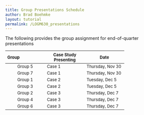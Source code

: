 ```yaml
---
title: Group Presentations Schedule
author: Brad Boehmke
layout: tutorial
permalink: /LOGM630_presentations
---
```


The following provides the group assignment for end-of-quarter presentations

<div id="presentation-schedule" class="section level1" style="width: 75%;">
<table style="font-size:13px;">
<col width="33%">
<col width="33%">
<col width="33%">
<thead>
<tr class="header">
<th align="left">Group</th>
<th align="center">Case Study Presenting</th>
<th align="center">Date</th>
</tr>
</thead>
<tbody>
<tr class="odd">
<td align="center" valign="top">Group 5</td>
<td align="left" valign="top">Case 1 </td>
<td align="left" valign="top">Thursday, Nov 30 </td>
</tr>
<tr class="even">
<td align="center" valign="top">Group 7</td>
<td align="left" valign="top">Case 1 </td>
<td align="left" valign="top">Thursday, Nov 30 </td>
</tr>
<tr class="odd">
<td align="center" valign="top">Group 1</td>
<td align="left" valign="top">Case 2 </td>
<td align="left" valign="top">Tuesday, Dec 5 </td>
</tr>
<tr class="even">
<td align="center" valign="top">Group 3</td>
<td align="left" valign="top">Case 2 </td>
<td align="left" valign="top">Tuesday, Dec 5 </td>
</tr>
<tr class="odd">
<td align="center" valign="top">Group 2</td>
<td align="left" valign="top">Case 3 </td>
<td align="left" valign="top">Thursday, Dec 7 </td>
</tr>
<tr class="even">
<td align="center" valign="top">Group 4</td>
<td align="left" valign="top">Case 3 </td>
<td align="left" valign="top">Thursday, Dec 7 </td>
</tr>
<tr class="odd">
<td align="center" valign="top">Group 6</td>
<td align="left" valign="top">Case 3 </td>
<td align="left" valign="top">Thursday, Dec 7 </td>
</tr>
</tbody>
</table>
</div>
